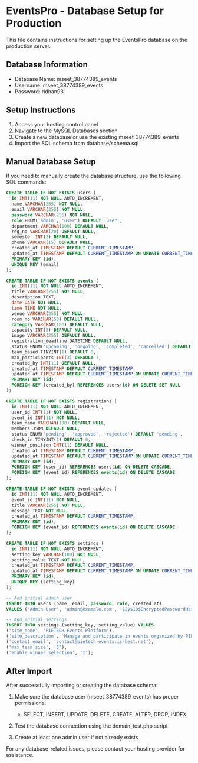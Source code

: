 # EventsPro - Database Setup for Production

This file contains instructions for setting up the EventsPro database on the production server.

## Database Information
- Database Name: mseet_38774389_events
- Username: mseet_38774389_events
- Password: ridhan93

## Setup Instructions

1. Access your hosting control panel
2. Navigate to the MySQL Databases section
3. Create a new database or use the existing mseet_38774389_events
4. Import the SQL schema from database/schema.sql

## Manual Database Setup

If you need to manually create the database structure, use the following SQL commands:

```sql
CREATE TABLE IF NOT EXISTS users (
  id INT(11) NOT NULL AUTO_INCREMENT,
  name VARCHAR(255) NOT NULL,
  email VARCHAR(255) NOT NULL,
  password VARCHAR(255) NOT NULL,
  role ENUM('admin', 'user') DEFAULT 'user',
  department VARCHAR(100) DEFAULT NULL,
  reg_no VARCHAR(20) DEFAULT NULL,
  semester INT(2) DEFAULT NULL,
  phone VARCHAR(15) DEFAULT NULL,
  created_at TIMESTAMP DEFAULT CURRENT_TIMESTAMP,
  updated_at TIMESTAMP DEFAULT CURRENT_TIMESTAMP ON UPDATE CURRENT_TIMESTAMP,
  PRIMARY KEY (id),
  UNIQUE KEY (email)
);

CREATE TABLE IF NOT EXISTS events (
  id INT(11) NOT NULL AUTO_INCREMENT,
  title VARCHAR(255) NOT NULL,
  description TEXT,
  date DATE NOT NULL,
  time TIME NOT NULL,
  venue VARCHAR(255) NOT NULL,
  room_no VARCHAR(50) DEFAULT NULL,
  category VARCHAR(100) DEFAULT NULL,
  capacity INT(5) DEFAULT NULL,
  image VARCHAR(255) DEFAULT NULL,
  registration_deadline DATETIME DEFAULT NULL,
  status ENUM('upcoming', 'ongoing', 'completed', 'cancelled') DEFAULT 'upcoming',
  team_based TINYINT(1) DEFAULT 0,
  max_participants INT(3) DEFAULT 1,
  created_by INT(11) DEFAULT NULL,
  created_at TIMESTAMP DEFAULT CURRENT_TIMESTAMP,
  updated_at TIMESTAMP DEFAULT CURRENT_TIMESTAMP ON UPDATE CURRENT_TIMESTAMP,
  PRIMARY KEY (id),
  FOREIGN KEY (created_by) REFERENCES users(id) ON DELETE SET NULL
);

CREATE TABLE IF NOT EXISTS registrations (
  id INT(11) NOT NULL AUTO_INCREMENT,
  user_id INT(11) NOT NULL,
  event_id INT(11) NOT NULL,
  team_name VARCHAR(100) DEFAULT NULL,
  members JSON DEFAULT NULL,
  status ENUM('pending', 'approved', 'rejected') DEFAULT 'pending',
  check_in TINYINT(1) DEFAULT 0,
  winner_position INT(11) DEFAULT NULL,
  created_at TIMESTAMP DEFAULT CURRENT_TIMESTAMP,
  updated_at TIMESTAMP DEFAULT CURRENT_TIMESTAMP ON UPDATE CURRENT_TIMESTAMP,
  PRIMARY KEY (id),
  FOREIGN KEY (user_id) REFERENCES users(id) ON DELETE CASCADE,
  FOREIGN KEY (event_id) REFERENCES events(id) ON DELETE CASCADE
);

CREATE TABLE IF NOT EXISTS event_updates (
  id INT(11) NOT NULL AUTO_INCREMENT,
  event_id INT(11) NOT NULL,
  title VARCHAR(255) NOT NULL,
  message TEXT NOT NULL,
  created_at TIMESTAMP DEFAULT CURRENT_TIMESTAMP,
  PRIMARY KEY (id),
  FOREIGN KEY (event_id) REFERENCES events(id) ON DELETE CASCADE
);

CREATE TABLE IF NOT EXISTS settings (
  id INT(11) NOT NULL AUTO_INCREMENT,
  setting_key VARCHAR(100) NOT NULL,
  setting_value TEXT NOT NULL,
  created_at TIMESTAMP DEFAULT CURRENT_TIMESTAMP,
  updated_at TIMESTAMP DEFAULT CURRENT_TIMESTAMP ON UPDATE CURRENT_TIMESTAMP,
  PRIMARY KEY (id),
  UNIQUE KEY (setting_key)
);

-- Add initial admin user
INSERT INTO users (name, email, password, role, created_at) 
VALUES ('Admin User', 'admin@example.com', '$2y$10$EncryptedPasswordHash', 'admin', NOW());

-- Add initial settings
INSERT INTO settings (setting_key, setting_value) VALUES 
('site_name', 'PIETECH Events Platform'),
('site_description', 'Manage and participate in events organized by PIETECH.'),
('contact_email', 'contact@pietech-events.is-best.net'),
('max_team_size', '5'),
('enable_winner_selection', '1');
```

## After Import

After successfully importing or creating the database schema:

1. Make sure the database user (mseet_38774389_events) has proper permissions:
   - SELECT, INSERT, UPDATE, DELETE, CREATE, ALTER, DROP, INDEX

2. Test the database connection using the domain_test.php script

3. Create at least one admin user if not already exists

For any database-related issues, please contact your hosting provider for assistance.
